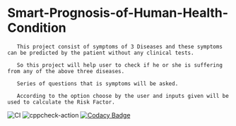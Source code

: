 # Smart-Prognosis-of-Human-Health-Condition
       This project consist of symptoms of 3 Diseases and these symptoms can be predicted by the patient without any clinical tests.
       
       So this project will help user to check if he or she is suffering from any of the above three diseases.
       
       Series of questions that is symptoms will be asked. 
       
       According to the option choose by the user and inputs given will be used to calculate the Risk Factor. 
       
![CI](https://github.com/stepin104510/Smart-Prognosis-of-Human-Health-Condition/workflows/CI/badge.svg)
![cppcheck-action](https://github.com/stepin104510/Smart-Prognosis-of-Human-Health-Condition/workflows/cppcheck-action/badge.svg)
[![Codacy Badge](https://app.codacy.com/project/badge/Grade/1546e341131643328d601c50eb350948)](https://www.codacy.com/gh/stepin104510/Smart-Prognosis-of-Human-Health-Condition/dashboard?utm_source=github.com&amp;utm_medium=referral&amp;utm_content=stepin104510/Smart-Prognosis-of-Human-Health-Condition&amp;utm_campaign=Badge_Grade)

